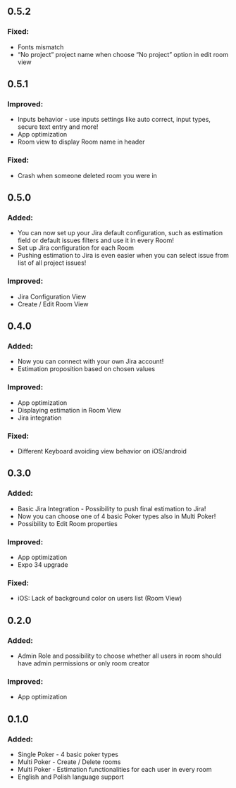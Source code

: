 ## 0.5.2
### Fixed:
- Fonts mismatch
- “No project” project name when choose “No project” option in edit room view

## 0.5.1
### Improved:
- Inputs behavior - use inputs settings like auto correct, input types, secure text entry and more!
- App optimization
- Room view to display Room name in header
### Fixed:
- Crash when someone deleted room you were in

## 0.5.0
### Added:
- You can now set up your Jira default configuration, such as estimation field or default issues filters and use it in every Room!
- Set up Jira configuration for each Room
- Pushing estimation to Jira is even easier when you can select issue from list of all project issues!
### Improved:
- Jira Configuration View
- Create / Edit Room View

## 0.4.0
### Added:
- Now you can connect with your own Jira account!
- Estimation proposition based on chosen values
### Improved:
- App optimization
- Displaying estimation in Room View
- Jira integration
### Fixed:
- Different Keyboard avoiding view behavior on iOS/android

## 0.3.0
### Added:
- Basic Jira Integration - Possibility to push final estimation to Jira!
- Now you can choose one of 4 basic Poker types also in Multi Poker!
- Possibility to Edit Room properties
### Improved:
- App optimization
- Expo 34 upgrade
### Fixed:
- iOS: Lack of background color on users list (Room View)

## 0.2.0
### Added:
- Admin Role and possibility to choose whether all users in room should have admin permissions or only room creator
### Improved:
- App optimization

## 0.1.0
### Added:
- Single Poker - 4 basic poker types
- Multi Poker - Create / Delete rooms
- Multi Poker - Estimation functionalities for each user in every room
- English and Polish language support
